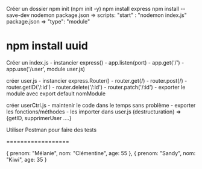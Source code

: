 Créer un dossier
npm init (npm init -y)
npm install express
npm install --save-dev nodemon
package.json => scripts: "start" : "nodemon index.js"
package.json => "type": "module"


npm install uuid
==================

Créer un index.js
    - instancier express()
    - app.listen(port)
    - app.get('/')
    - app.use('/user', module user.js)

créer user.js
    - instancier express.Router()
    - router.get(/)
    - router.post(/)
    - router.getID('/:id')
    - router.delete('/:id')
    - router.patch('/:id')
    - exporter le module avec export default nomModule

créer userCtrl.js
    - maintenir le code dans le temps sans problème
    - exporter les fonctions/méthodes
    - les importer dans user.js (destructuration) => {getID, supprimerUser ....}

Utiliser Postman pour faire des tests

==================

{
        prenom: "Mélanie",
        nom: "Clémentine",
        age: 55
    },
    {
        prenom: "Sandy",
        nom: "Kiwi",
        age: 35
    }